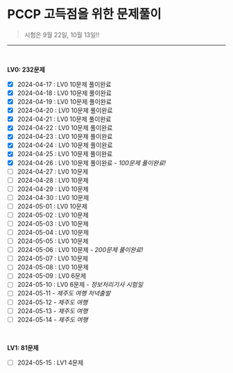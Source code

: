 # PCCP 고득점을 위한 문제풀이

> 시험은 9월 22일, 10월 13일!!

-----------------------------
<br>

**LV0: 232문제**
- [x]  2024-04-17 : LV0 10문제 풀이완료
- [x]  2024-04-18 : LV0 10문제 풀이완료
- [x]  2024-04-19 : LV0 10문제 풀이완료
- [x]  2024-04-20 : LV0 10문제 풀이완료
- [x]  2024-04-21 : LV0 10문제 풀이완료
- [x]  2024-04-22 : LV0 10문제 풀이완료
- [x]  2024-04-23 : LV0 10문제 풀이완료
- [x]  2024-04-24 : LV0 10문제 풀이완료
- [x]  2024-04-25 : LV0 10문제 풀이완료
- [x]  2024-04-26 : LV0 10문제 풀이완료 - *100문제 풀이완료!*
- [ ]  2024-04-27 : LV0 10문제
- [ ]  2024-04-28 : LV0 10문제
- [ ]  2024-04-29 : LV0 10문제
- [ ]  2024-04-30 : LV0 10문제
- [ ]  2024-05-01 : LV0 10문제
- [ ]  2024-05-02 : LV0 10문제
- [ ]  2024-05-03 : LV0 10문제
- [ ]  2024-05-04 : LV0 10문제
- [ ]  2024-05-05 : LV0 10문제
- [ ]  2024-05-06 : LV0 10문제 - *200문제 풀이완료!*
- [ ]  2024-05-07 : LV0 10문제 
- [ ]  2024-05-08 : LV0 10문제
- [ ]  2024-05-09 : LV0 6문제
- [ ]  2024-05-10 : LV0 6문제 - *정보처리기사 시험일*
- [ ]  2024-05-11 - *제주도 여행 저녁출발*
- [ ]  2024-05-12 - *제주도 여행*
- [ ]  2024-05-13 - *제주도 여행*
- [ ]  2024-05-14 - *제주도 여행*
<br>

**LV1: 81문제**
- [ ]  2024-05-15 : LV1 4문제
